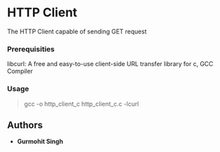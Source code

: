 # HTTP Client
The HTTP Client capable of sending GET request

### Prerequisities

libcurl: A free and easy-to-use client-side URL transfer library for c, GCC Compiler

### Usage

> gcc -o http_client_c http_client_c.c -lcurl

## Authors

* **Gurmohit Singh** 
